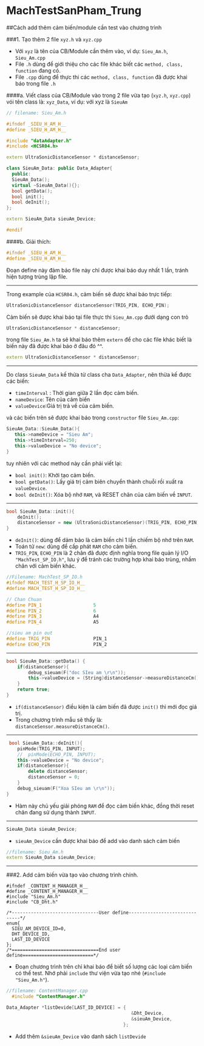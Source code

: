 # MachTestSanPham_Trung

##Cách add thêm cảm biến/module cần test vào chương trình

###1. Tạo thêm 2 file `xyz.h` và `xyz.cpp`
- Với `xyz` là tên của CB/Module cần thêm vào, ví dụ: `Sieu_Am.h`, `Sieu_Am.cpp`
- File `.h` dùng để giới thiệu cho các file khác biết các `method, class, function` đang có.
- File `.cpp` dùng để thực thi các `method, class, function` đã được khai báo trong file `.h`

####a. Viết class của CB/Module vào trong 2 file vừa tạo (`xyz.h`, `xyz.cpp`) vói tên class là: `xyz_Data`, ví dụ: với xyz là `SieuAm`

```c++
// filename: Sieu_Am.h

#ifndef _SIEU_H_AM_H__
#define _SIEU_H_AM_H__

#include "dataAdapter.h"
#include <HCSR04.h>  

extern UltraSonicDistanceSensor * distanceSensor;

class SieuAm_Data: public Data_Adapter{
  public:
  SieuAm_Data();
  virtual ~SieuAm_Data(){};
  bool getData();
  bool init();
  bool deInit();
};

extern SieuAm_Data sieuAm_Device;

#endif
```
####b. Giải thích:
```c++
#ifndef _SIEU_H_AM_H__
#define _SIEU_H_AM_H__
```
Đoạn define này đảm bảo file này chỉ được khai báo duy nhất 1 lần, tránh hiện tượng trùng lặp file.

----

Trong example của `HCSR04.h`, cảm biến sẽ được khai báo trực tiếp:

```c++
UltraSonicDistanceSensor distanceSensor(TRIG_PIN, ECHO_PIN);
```

Cảm biến sẽ được khai báo tại file thực thi `Sieu_Am.cpp` đưới dạng con trỏ

```c++
UltraSonicDistanceSensor * distanceSensor;
```

trong file `Sieu_Am.h` ta sẽ khai báo thêm `extern` để cho các file khác biết là biến này đã được khai báo ở đâu đó ^^.

```c++
extern UltraSonicDistanceSensor * distanceSensor;
```

----

Do class `SieuAm_Data` kế thừa từ class cha `Data_Adapter`, nên thừa kế được các biến:
 - `timeInterval` : Thời gian giữa 2 lần đọc cảm biến.
 - `nameDevice`: Tên của cảm biến
 - `valueDevice`:Giá trị trả về của cảm biến.

 và các biến trên sẽ được khai báo trong `constructor` file `Sieu_Am.cpp`:
 ```c++
 SieuAm_Data::SieuAm_Data(){
    this->nameDevice = "Sieu Am";
    this->timeInterval=250;
    this->valueDevice = "No device";
}
 ```
 tuy nhiên với các method này cần phải viết lại:
  - `bool init()`: Khởi tạo cảm biến.
  - `bool getData()`: Lấy giá trị cảm biên chuyển thành chuỗi rồi xuất ra `valueDevice`.
  - `bool deInit()`: Xóa bộ nhớ `RAM`, và RESET chân của cảm biến về `INPUT`.
  
  

----

```c++
bool SieuAm_Data::init(){
    deInit();
    distanceSensor = new (UltraSonicDistanceSensor)(TRIG_PIN, ECHO_PIN);
}
```
- `deInit()`: dùng để dảm bảo là cảm biến chỉ 1 lần chiếm bộ nhớ trên `RAM`.
- Toán tử `new`: dùng để cấp phát `RAM` cho cảm biến. 
- `TRIG_PIN`, `ECHO_PIN` là 2 chân đã được định nghĩa trong file quản lý I/O `"MachTest_SP_IO.h"`, lưu ý để tránh các trường hợp khai báo trùng, nhầm chân với cảm biến khác.

```c++
//Filename: MachTest_SP_IO.h
#ifndef MACH_TEST_H_SP_IO_H__
#define MACH_TEST_H_SP_IO_H__

// Chan Chuan
#define PIN_1                   5
#define PIN_2                   6
#define PIN_3                   A4
#define PIN_4                   A5

//sieu am pin out
#define TRIG_PIN                PIN_1
#define ECHO_PIN                PIN_2
```

----

```c++
bool SieuAm_Data::getData() { 
    if(distanceSensor){
        debug_sieuam(F("doc SIeu am \r\n"));
        this->valueDevice = (String)distanceSensor->measureDistanceCm();  
    }
    return true;
}
```
 - `if(distanceSensor)` điều kiện là cảm biến đã được `init()` thì mới đọc giá trị.
 - Trong chương trình mẫu sẽ thấy là: `distanceSensor.measureDistanceCm()`.

 ----

```c++
 bool SieuAm_Data::deInit(){
    pinMode(TRIG_PIN, INPUT);
    //  pinMode(ECHO_PIN, INPUT);
    this->valueDevice = "No device";
    if(distanceSensor){
        delete distanceSensor;
        distanceSensor = 0;
    }
    debug_sieuam(F("Xoa SIeu am \r\n"));
}
```
 - Hàm này chủ yếu giải phóng `RAM` để đọc cảm biến khác, đồng thời reset chân đang sử dụng thành `INPUT`.

 ----

 ```c++
 SieuAm_Data sieuAm_Device;
 ```
 - `sieuAm_Device` cần được khai báo để add vào danh sách cảm biến
```c++
//filename: Sieu_Am.h
extern SieuAm_Data sieuAm_Device;
```

----

###2. Add cảm biến vừa tạo vào chương trình chính.

```c+
#ifndef _CONTENT_H_MANAGER_H__
#define _CONTENT_H_MANAGER_H__
#include "Sieu_Am.h"
#include "CB_Dht.h"

/*--------------------------------User define------------------------------*/
enum{
  SIEU_AM_DEVICE_ID=0,
  DHT_DEVICE_ID,
  LAST_ID_DEVICE
};
/*================================End user define==========================*/
```
 - Đoạn chương trình trên chỉ khai báo để biết số lượng các loại cảm biến có thể test. Nhớ phải `include` thư viện vừa tạo nhé (`#include "Sieu_Am.h"`).

```c++
//filename: ContentManager.cpp
  #include "ContentManager.h"

Data_Adapter *listDevide[LAST_ID_DEVICE] = {
                                              &Dht_Device,
                                              &sieuAm_Device,
                                           };
```
 - Add thêm `&sieuAm_Device` vào danh sách `listDevide`